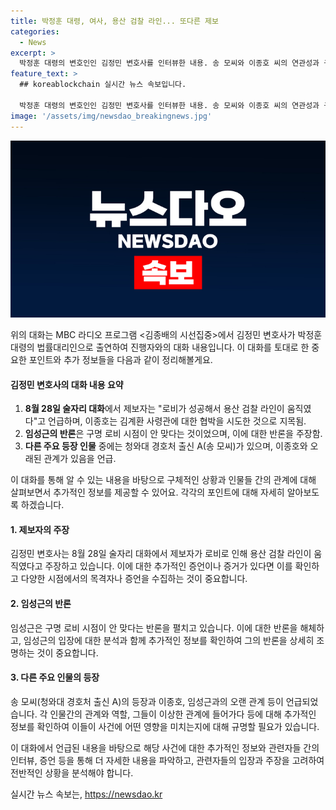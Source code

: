 ```yaml
---
title: 박정훈 대령, 여사, 용산 검찰 라인... 또다른 제보
categories:
  - News
excerpt: >
  박정훈 대령의 변호인인 김정민 변호사를 인터뷰한 내용. 송 모씨와 이종호 씨의 연관성과 구명로비 과정, 그리고 김건희 여사와의 관련성에 대한 의혹을 논의함. 8월 9일 술자리에서의 대화가 이관을 일으키며, 검사 출신 용산 인사들과의 관계에 대한 의혹도 다룸. 이에 대한 변호사의 의견과 각종 의견에 대한 분석을 전문적으로 진행함. VIP와의 관련성과 추가 의혹의 가능성을 열어놓고, 이야기가 끝난 후에도 추가 의혹이 제기되면 다시 인터뷰를 할 것으로 기대함. MBC <김종배의 시선집중>과의 인터뷰 내용임을 밝혀주기 바랍니다.
feature_text: >
  ## koreablockchain 실시간 뉴스 속보입니다.

  박정훈 대령의 변호인인 김정민 변호사를 인터뷰한 내용. 송 모씨와 이종호 씨의 연관성과 구명로비 과정, 그리고 김건희 여사와의 관련성에 대한 의혹을 논의함. 8월 9일 술자리에서의 대화가 이관을 일으키며, 검사 출신 용산 인사들과의 관계에 대한 의혹도 다룸. 이에 대한 변호사의 의견과 각종 의견에 대한 분석을 전문적으로 진행함. VIP와의 관련성과 추가 의혹의 가능성을 열어놓고, 이야기가 끝난 후에도 추가 의혹이 제기되면 다시 인터뷰를 할 것으로 기대함. MBC <김종배의 시선집중>과의 인터뷰 내용임을 밝혀주기 바랍니다.
image: '/assets/img/newsdao_breakingnews.jpg'
---
```


<p><img src="/assets/img/newsdao_breakingnews.jpg" alt="koreablockchain 속보" /></p>

<p>위의 대화는 MBC 라디오 프로그램 &lt;김종배의 시선집중&gt;에서 김정민 변호사가 박정훈 대령의 법률대리인으로 출연하여 진행자와의 대화 내용입니다. 이 대화를 토대로 한 중요한 포인트와 추가 정보들을 다음과 같이 정리해볼게요. </p>

<h4>김정민 변호사의 대화 내용 요약</h4>

<ol>
<li><strong>8월 28일 술자리 대화</strong>에서 제보자는 "로비가 성공해서 용산 검찰 라인이 움직였다"고 언급하며, 이종호는 김계환 사령관에 대한 협박을 시도한 것으로 지목됨.</li>
<li><strong>임성근의 반론</strong>은 구명 로비 시점이 안 맞다는 것이었으며, 이에 대한 반론을 주장함.</li>
<li><strong>다른 주요 등장 인물</strong> 중에는 청와대 경호처 출신 A(송 모씨)가 있으며, 이종호와 오래된 관계가 있음을 언급.</li>
</ol>

<p>이 대화를 통해 알 수 있는 내용을 바탕으로 구체적인 상황과 인물들 간의 관계에 대해 살펴보면서 추가적인 정보를 제공할 수 있어요. 각각의 포인트에 대해 자세히 알아보도록 하겠습니다. </p>

<h4>1. 제보자의 주장</h4>

<p>김정민 변호사는 8월 28일 술자리 대화에서 제보자가 로비로 인해 용산 검찰 라인이 움직였다고 주장하고 있습니다. 이에 대한 추가적인 증언이나 증거가 있다면 이를 확인하고 다양한 시점에서의 목격자나 증언을 수집하는 것이 중요합니다.</p>

<h4>2. 임성근의 반론</h4>

<p>임성근은 구명 로비 시점이 안 맞다는 반론을 펼치고 있습니다. 이에 대한 반론을 해체하고, 임성근의 입장에 대한 분석과 함께 추가적인 정보를 확인하여 그의 반론을 상세히 조명하는 것이 중요합니다.</p>

<h4>3. 다른 주요 인물의 등장</h4>

<p>송 모씨(청와대 경호처 출신 A)의 등장과 이종호, 임성근과의 오랜 관계 등이 언급되었습니다. 각 인물간의 관계와 역할, 그들이 이상한 관계에 들어가다 등에 대해 추가적인 정보를 확인하여 이들이 사건에 어떤 영향을 미치는지에 대해 규명할 필요가 있습니다.</p>

<p>이 대화에서 언급된 내용을 바탕으로 해당 사건에 대한 추가적인 정보와 관련자들 간의 인터뷰, 증언 등을 통해 더 자세한 내용을 파악하고, 관련자들의 입장과 주장을 고려하여 전반적인 상황을 분석해야 합니다.</p>
실시간 뉴스 속보는, <a href="https://newsdao.kr" rel="dofollow">https://newsdao.kr</a>


